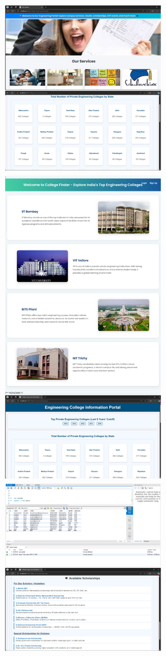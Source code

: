 
 ![Image Alt](https://github.com/Shrutichavan-51/College-Services-using-JSP-and-MySQL/blob/master/services.3.png?raw=true)   ![Image Alt](https://github.com/Shrutichavan-51/College-Services-using-JSP-and-MySQL/blob/master/list.png?raw=true)

                                              
![Image Alt](https://github.com/Shrutichavan-51/College-Services-using-JSP-and-MySQL/blob/master/home.png?raw=true)            ![Image Alt](https://github.com/Shrutichavan-51/College-Services-using-JSP-and-MySQL/blob/master/enquire.png?raw=true)

                                                 
![Image Alt](https://github.com/Shrutichavan-51/College-Services-using-JSP-and-MySQL/blob/master/database.png?raw=true)       ![Image Alt](https://github.com/Shrutichavan-51/College-Services-using-JSP-and-MySQL/blob/master/Screenshot%202025-05-02%20234423.png?raw=true)



